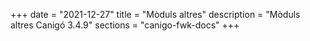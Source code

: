 +++
date        = "2021-12-27"
title       = "Mòduls altres"
description = "Mòduls altres Canigó 3.4.9"
sections    = "canigo-fwk-docs"
+++